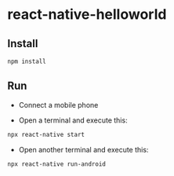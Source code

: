 # react-native-helloworld

## Install

```sh
npm install
```

## Run

- Connect a mobile phone

- Open a terminal and execute this:
```sh
npx react-native start
```

- Open another terminal and execute this:
```sh
npx react-native run-android
```
